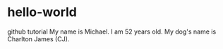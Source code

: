 # hello-world
github tutorial
My name is Michael. I am 52 years old.
My dog's name is Charlton James (CJ).
